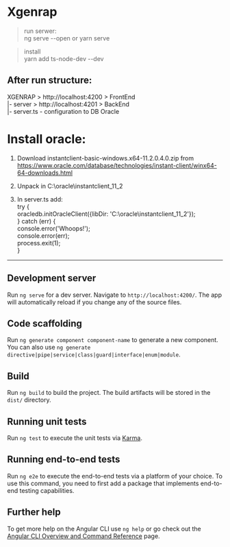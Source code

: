# Xgenrap

> run serwer: \
ng serve --open or yarn serve 

> install <br /> 
yarn add ts-node-dev --dev

## After run structure:
XGENRAP > http://localhost:4200 > FrontEnd  <br />
|- server > http://localhost:4201 > BackEnd  <br />
|- server.ts - configuration to DB Oracle  <br />



# Install oracle: 
1. Download instantclient-basic-windows.x64-11.2.0.4.0.zip 
from https://www.oracle.com/database/technologies/instant-client/winx64-64-downloads.html     

2. Unpack in C:\oracle\instantclient_11_2

3. In server.ts add: \
try { \
  oracledb.initOracleClient({libDir: 'C:\\oracle\\instantclient_11_2'}); \
} catch (err) { \
  console.error('Whoops!'); \
  console.error(err); \
  process.exit(1); \
}

*******************************************************************************************************************
## Development server

Run `ng serve` for a dev server. Navigate to `http://localhost:4200/`. The app will automatically reload if you change any of the source files.

## Code scaffolding

Run `ng generate component component-name` to generate a new component. You can also use `ng generate directive|pipe|service|class|guard|interface|enum|module`.

## Build

Run `ng build` to build the project. The build artifacts will be stored in the `dist/` directory.

## Running unit tests

Run `ng test` to execute the unit tests via [Karma](https://karma-runner.github.io).

## Running end-to-end tests

Run `ng e2e` to execute the end-to-end tests via a platform of your choice. To use this command, you need to first add a package that implements end-to-end testing capabilities.

## Further help

To get more help on the Angular CLI use `ng help` or go check out the [Angular CLI Overview and Command Reference](https://angular.io/cli) page.
